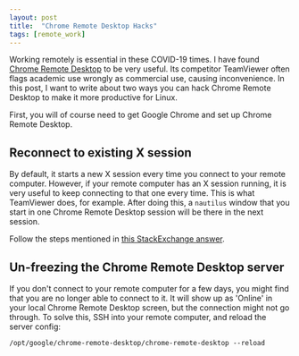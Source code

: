 ```yaml
---
layout: post
title:  "Chrome Remote Desktop Hacks"
tags: [remote_work]
---
```

Working remotely is essential in these COVID-19 times. I have found [Chrome Remote Desktop](https://remotedesktop.google.com/) to be very useful. Its competitor TeamViewer often flags academic use wrongly as commercial use, causing inconvenience. In this post, I want to write about two ways you can hack Chrome Remote Desktop to make it more productive for Linux.

First, you will of course need to get Google Chrome and set up Chrome Remote Desktop.

## Reconnect to existing X session
By default, it starts a new X session every time you connect to your remote computer. However, if your remote computer has an X session running, it is very useful to keep connecting to that one every time. This is what TeamViewer does, for example. After doing this, a `nautilus` window that you start in one Chrome Remote Desktop session will be there in the next session.

Follow the steps mentioned in [this StackExchange answer](https://superuser.com/a/850359).

## Un-freezing the Chrome Remote Desktop server
If you don't connect to your remote computer for a few days, you might find that you are no longer able to connect to it. It will show up as 'Online' in your local Chrome Remote Desktop screen, but the connection might not go through. To solve this, SSH into your remote computer, and reload the server config:
```
/opt/google/chrome-remote-desktop/chrome-remote-desktop --reload
``` 
